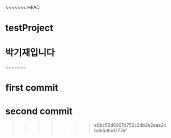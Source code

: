 <<<<<<< HEAD
# testProject
# 박기재입니다
=======
# first commit
# second commit
>>>>>>> e6bc59d9967d756c2db2e2eae2cbd65d9b1777ef
